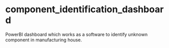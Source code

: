 # component_identification_dashboard
PowerBI dashboard which works as a software to identify unknown component in manufacturing house.
